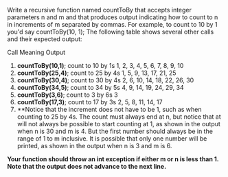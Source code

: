 Write a recursive function named countToBy that accepts integer parameters n and m and that produces output indicating how to count to n in increments of m separated by commas. For example, to count to 10 by 1 you'd say countToBy(10, 1); The following table shows several other calls and their expected output:

Call	Meaning	Output
1. **countToBy(10,1)**;	count to 10 by 1s	1, 2, 3, 4, 5, 6, 7, 8, 9, 10
2. **countToBy(25,4)**;	count to 25 by 4s	1, 5, 9, 13, 17, 21, 25
3. **countToBy(30,4)**;	count to 30 by 4s	2, 6, 10, 14, 18, 22, 26, 30
4. **countToBy(34,5)**;	count to 34 by 5s	4, 9, 14, 19, 24, 29, 34
5. **countToBy(3,6)**;	count to 3 by 6s	3
6. **countToBy(17,3)**;	count to 17 by 3s	2, 5, 8, 11, 14, 17
7. **Notice that the increment does not have to be 1, such as when counting to 25 by 4s. The count must always end at n, but notice that at will not always be possible to start counting at 1, as shown in the output when n is 30 and m is 4. But the first number should always be in the range of 1 to m inclusive. It is possible that only one number will be printed, as shown in the output when n is 3 and m is 6.  


**Your function should throw an int exception if either m or n is less than 1. Note that the output does not advance to the next line.**

